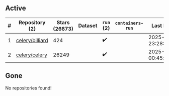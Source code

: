 ## Active
| # | Repository (2) | Stars (26673) | Dataset | `run` (2) | `containers-run` | Last Modified |
| --- | --- | --- | --- | --- | --- | --- |
| 1 | [celery/billiard](https://github.com/celery/billiard) | 424 |  | :heavy_check_mark: |  | 2025-04-07 23:28:19+00:00 |
| 2 | [celery/celery](https://github.com/celery/celery) | 26249 |  | :heavy_check_mark: |  | 2025-05-05 00:45:16+00:00 |

## Gone
No repositories found!
